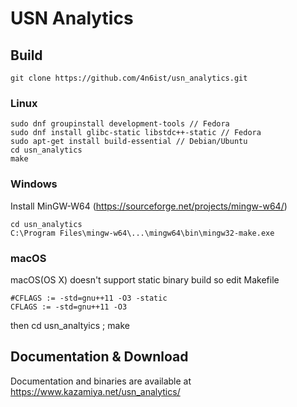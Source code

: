 # USN Analytics

## Build

```
git clone https://github.com/4n6ist/usn_analytics.git
```

### Linux

```
sudo dnf groupinstall development-tools // Fedora
sudo dnf install glibc-static libstdc++-static // Fedora
sudo apt-get install build-essential // Debian/Ubuntu
cd usn_analytics
make
```

### Windows

Install MinGW-W64 (https://sourceforge.net/projects/mingw-w64/)

```
cd usn_analytics
C:\Program Files\mingw-w64\...\mingw64\bin\mingw32-make.exe
```

### macOS

macOS(OS X) doesn't support static binary build so edit Makefile

```
#CFLAGS := -std=gnu++11 -O3 -static
CFLAGS := -std=gnu++11 -O3
```

then cd usn_analtyics ; make

## Documentation & Download

Documentation and binaries are available at https://www.kazamiya.net/usn_analytics/

